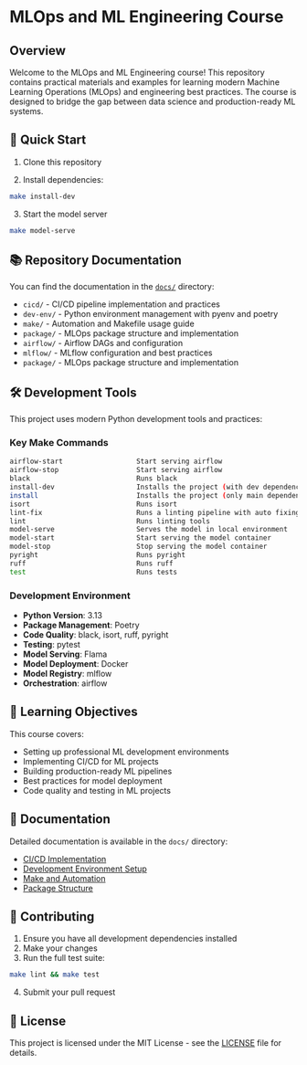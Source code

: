 # MLOps and ML Engineering Course

## Overview

Welcome to the MLOps and ML Engineering course! This repository contains practical materials and examples for learning modern Machine Learning Operations (MLOps) and engineering best practices. The course is designed to bridge the gap between data science and production-ready ML systems.

## 🚀 Quick Start

1. Clone this repository

2. Install dependencies:

```bash
make install-dev
```

3. Start the model server

```bash
make model-serve
```

## 📚 Repository Documentation

You can find the documentation in the [`docs/`](./docs/) directory:

- `cicd/` - CI/CD pipeline implementation and practices
- `dev-env/` - Python environment management with pyenv and poetry
- `make/` - Automation and Makefile usage guide
- `package/` - MLOps package structure and implementation
- `airflow/` - Airflow DAGs and configuration
- `mlflow/` - MLflow configuration and best practices
- `package/` - MLOps package structure and implementation

## 🛠 Development Tools

This project uses modern Python development tools and practices:

### Key Make Commands

```bash
airflow-start                  Start serving airflow
airflow-stop                   Start serving airflow
black                          Runs black
install-dev                    Installs the project (with dev dependencies)
install                        Installs the project (only main dependencies)
isort                          Runs isort
lint-fix                       Runs a linting pipeline with auto fixing: black, isort, ruff, and mypy
lint                           Runs linting tools
model-serve                    Serves the model in local environment
model-start                    Start serving the model container
model-stop                     Stop serving the model container
pyright                        Runs pyright
ruff                           Runs ruff
test                           Runs tests
```

### Development Environment

- **Python Version**: 3.13
- **Package Management**: Poetry
- **Code Quality**: black, isort, ruff, pyright
- **Testing**: pytest
- **Model Serving**: Flama
- **Model Deployment**: Docker
- **Model Registry**: mlflow
- **Orchestration**: airflow

## 🎯 Learning Objectives

This course covers:

- Setting up professional ML development environments
- Implementing CI/CD for ML projects
- Building production-ready ML pipelines
- Best practices for model deployment
- Code quality and testing in ML projects

## 📖 Documentation

Detailed documentation is available in the `docs/` directory:

- [CI/CD Implementation](docs/cicd/README.md)
- [Development Environment Setup](docs/dev-env/README.md)
- [Make and Automation](docs/make/README.md)
- [Package Structure](docs/package/README.md)

## 🤝 Contributing

1. Ensure you have all development dependencies installed
2. Make your changes
3. Run the full test suite:

```bash
make lint && make test
```

4. Submit your pull request

## 📝 License

This project is licensed under the MIT License - see the [LICENSE](LICENSE) file for details.
